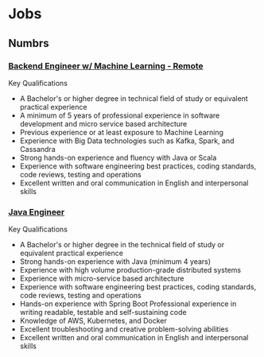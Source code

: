 # Jobs

## Numbrs

### [Backend Engineer w/ Machine Learning - Remote](https://www.numbrs.com/careers-details/?id=z4uk3mAddB) 

Key Qualifications

* A Bachelor's or higher degree in technical field of study or equivalent practical experience
* A minimum of 5 years of professional experience in software development and micro service based architecture
* Previous experience or at least exposure to Machine Learning
* Experience with Big Data technologies such as Kafka, Spark, and Cassandra
* Strong hands-on experience and fluency with Java or Scala
* Experience with software engineering best practices, coding standards, code reviews, testing and operations
* Excellent written and oral communication in English and interpersonal skills

### [Java Engineer](https://www.numbrs.com/careers-details/?id=GNR4znssMq) 

Key Qualifications

* A Bachelor's or higher degree in the technical field of study or equivalent practical experience
* Strong hands-on experience with Java (minimum 4 years)
* Experience with high volume production-grade distributed systems
* Experience with micro-service based architecture
* Experience with software engineering best practices, coding standards, code reviews, testing and operations
* Hands-on experience with Spring Boot
Professional experience in writing readable, testable and self-sustaining code
* Knowledge of AWS, Kubernetes, and Docker
* Excellent troubleshooting and creative problem-solving abilities
* Excellent written and oral communication in English and interpersonal skills
